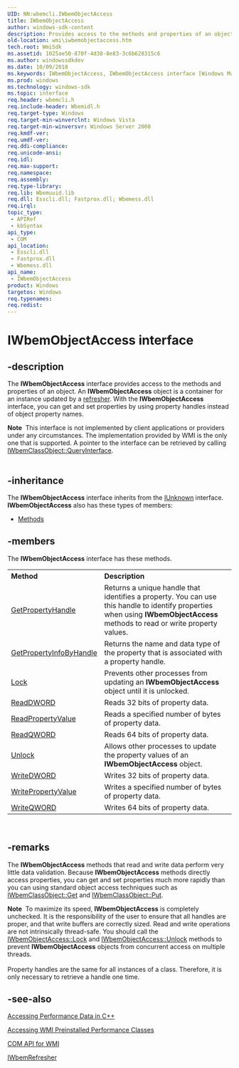 ```yaml
---
UID: NN:wbemcli.IWbemObjectAccess
title: IWbemObjectAccess
author: windows-sdk-content
description: Provides access to the methods and properties of an object.
old-location: wmi\iwbemobjectaccess.htm
tech.root: WmiSdk
ms.assetid: 1025ae50-870f-4d38-8e83-3c6b628315c6
ms.author: windowssdkdev
ms.date: 10/09/2018
ms.keywords: IWbemObjectAccess, IWbemObjectAccess interface [Windows Management Instrumentation], IWbemObjectAccess interface [Windows Management Instrumentation],described, _hmm_iwbemobjectaccess, wbemcli/IWbemObjectAccess, wmi.iwbemobjectaccess
ms.prod: windows
ms.technology: windows-sdk
ms.topic: interface
req.header: wbemcli.h
req.include-header: Wbemidl.h
req.target-type: Windows
req.target-min-winverclnt: Windows Vista
req.target-min-winversvr: Windows Server 2008
req.kmdf-ver: 
req.umdf-ver: 
req.ddi-compliance: 
req.unicode-ansi: 
req.idl: 
req.max-support: 
req.namespace: 
req.assembly: 
req.type-library: 
req.lib: Wbemuuid.lib
req.dll: Esscli.dll; Fastprox.dll; Wbemess.dll
req.irql: 
topic_type:
 - APIRef
 - kbSyntax
api_type:
 - COM
api_location:
 - Esscli.dll
 - Fastprox.dll
 - Wbemess.dll
api_name:
 - IWbemObjectAccess
product: Windows
targetos: Windows
req.typenames: 
req.redist: 
---
```


# IWbemObjectAccess interface


## -description


The 
<b>IWbemObjectAccess</b> interface provides access to the methods and properties of an object.  An 
<b>IWbemObjectAccess</b> object is a container for an instance updated by a <a href="https://msdn.microsoft.com/en-us/library/Aa390834(v=VS.85).aspx">refresher</a>. With the 
<b>IWbemObjectAccess</b> interface, you can get and set properties by using property handles instead of object property names.
<div class="alert"><b>Note</b>  This interface is not implemented by client applications or providers under any circumstances. The implementation provided by WMI is the only one that is supported. A pointer to the interface can be retrieved by calling <a href="https://msdn.microsoft.com/en-us/library/ms682521(v=VS.85).aspx">IWbemClassObject::QueryInterface</a>.</div><div> </div>

## -inheritance

The <b xmlns:loc="http://microsoft.com/wdcml/l10n">IWbemObjectAccess</b> interface inherits from the <a href="https://msdn.microsoft.com/33f1d79a-33fc-4ce5-a372-e08bda378332">IUnknown</a> interface. <b>IWbemObjectAccess</b> also has these types of members:
<ul>
<li><a href="https://docs.microsoft.com/">Methods</a></li>
</ul>

## -members

The <b>IWbemObjectAccess</b> interface has these methods.
<table class="members" id="memberListMethods">
<tr>
<th align="left" width="37%">Method</th>
<th align="left" width="63%">Description</th>
</tr>
<tr data="declared;">
<td align="left" width="37%">
<a href="https://msdn.microsoft.com/889d90cd-f53f-460e-b1c2-ed2b87863d58">GetPropertyHandle</a>
</td>
<td align="left" width="63%">
Returns a unique handle that identifies a property. You can use this handle to identify properties when using 
<b>IWbemObjectAccess</b> methods to read or write property values.

</td>
</tr>
<tr data="declared;">
<td align="left" width="37%">
<a href="https://msdn.microsoft.com/a29157a8-50da-485d-a2b1-bf9645ba9963">GetPropertyInfoByHandle</a>
</td>
<td align="left" width="63%">
Returns the name and data type of the property that is associated with a property handle.

</td>
</tr>
<tr data="declared;">
<td align="left" width="37%">
<a href="https://msdn.microsoft.com/c2d4f821-aa6f-48d7-8645-192afe48c30c">Lock</a>
</td>
<td align="left" width="63%">
Prevents other processes from updating an 
<b>IWbemObjectAccess</b> object until it is unlocked.

</td>
</tr>
<tr data="declared;">
<td align="left" width="37%">
<a href="https://msdn.microsoft.com/5352dea3-6d10-42be-aa1e-786ace193827">ReadDWORD</a>
</td>
<td align="left" width="63%">
Reads 32 bits of property data.

</td>
</tr>
<tr data="declared;">
<td align="left" width="37%">
<a href="https://msdn.microsoft.com/878fa803-73dc-45ad-8d58-2decb7e316b2">ReadPropertyValue</a>
</td>
<td align="left" width="63%">
Reads a specified number of bytes of property data.

</td>
</tr>
<tr data="declared;">
<td align="left" width="37%">
<a href="https://msdn.microsoft.com/cb76eb26-e407-411a-9ccb-a03eaa8bf22e">ReadQWORD</a>
</td>
<td align="left" width="63%">
Reads 64 bits of property data.

</td>
</tr>
<tr data="declared;">
<td align="left" width="37%">
<a href="https://msdn.microsoft.com/a1b841b2-684e-4697-b802-b0534f752a13">Unlock</a>
</td>
<td align="left" width="63%">
Allows other processes to update the property values of an 
<b>IWbemObjectAccess</b> object.

</td>
</tr>
<tr data="declared;">
<td align="left" width="37%">
<a href="https://msdn.microsoft.com/a1716599-69ba-44fb-be68-b22578f6c6b2">WriteDWORD</a>
</td>
<td align="left" width="63%">
Writes 32 bits of property data.

</td>
</tr>
<tr data="declared;">
<td align="left" width="37%">
<a href="https://msdn.microsoft.com/2ac2b8b0-8b69-4f01-8017-ace82a382f40">WritePropertyValue</a>
</td>
<td align="left" width="63%">
Writes a specified number of bytes of property data.

</td>
</tr>
<tr data="declared;">
<td align="left" width="37%">
<a href="https://msdn.microsoft.com/f0d098b7-06f4-4a0a-8db9-fa1ef9be4468">WriteQWORD</a>
</td>
<td align="left" width="63%">
Writes 64 bits of property data.

</td>
</tr>
</table> 


## -remarks



The 
<b>IWbemObjectAccess</b> methods that read and write data perform very little data validation. Because 
<b>IWbemObjectAccess</b> methods directly access properties, you can get and set properties much more rapidly than you can using standard object access techniques such as 
<a href="https://msdn.microsoft.com/e4f6c28b-42d7-4109-803e-d3aac4d8509e">IWbemClassObject::Get</a> and 
<a href="https://msdn.microsoft.com/7b67739f-5c67-447a-a1a5-fad9ce3e857a">IWbemClassObject::Put</a>.

<div class="alert"><b>Note</b>  To maximize its speed, 
<b>IWbemObjectAccess</b> is completely unchecked. It is the responsibility of the user to ensure that all handles are proper, and that write buffers are correctly sized. Read and write operations are not intrinsically thread-safe. You should call the 
<a href="https://msdn.microsoft.com/c2d4f821-aa6f-48d7-8645-192afe48c30c">IWbemObjectAccess::Lock</a> and 
<a href="https://msdn.microsoft.com/a1b841b2-684e-4697-b802-b0534f752a13">IWbemObjectAccess::Unlock</a> methods to prevent 
<b>IWbemObjectAccess</b> objects from concurrent access on multiple threads.</div>
<div> </div>
Property handles are the same for all instances of a class. Therefore, it is only necessary to retrieve a handle one time.




## -see-also




<a href="https://msdn.microsoft.com/ee0a2ead-f53a-4651-a287-04a62eba3f84">Accessing Performance Data in C++</a>



<a href="https://msdn.microsoft.com/2158385f-d0dc-4102-84db-ce02d2b0ee53">Accessing WMI Preinstalled Performance Classes</a>



<a href="https://msdn.microsoft.com/5fa8f1b5-fd19-4d45-9b53-bc7089eecdb1">COM API for WMI</a>



<a href="https://msdn.microsoft.com/cd1d652a-f0ce-401c-9a5e-074e6bb4d9ed">IWbemRefresher</a>
 

 

